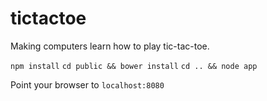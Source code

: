 tictactoe
=========

Making computers learn how to play tic-tac-toe.

`npm install`
`cd public && bower install`
`cd .. && node app`

Point your browser to `localhost:8080`

